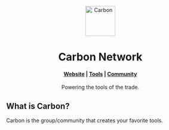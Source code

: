 <p align="center">
  <a href="https://carbondev.netlify.app/">
    <img alt="Carbon" src="https://raw.githubusercontent.com/Carbon-Dev-Network/.github/main/CarbonLogoBanner.png" width="80" />
  </a>
</p>
<h1 align="center">
  Carbon Network
</h1>

<h4 align="center">
  <a href="https://carbondev.netlify.app/">Website</a> |
  <a href="https://carbondev.netlify.app/#tools">Tools</a> |
  <a href="https://carbondev.netlify.app/#community">Community</a>
</h4>

<p align="center">
Powering the tools of the trade.
</p>

## What is Carbon?
Carbon is the group/community that creates your favorite tools.
